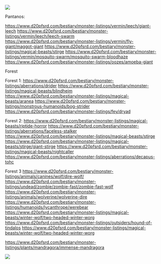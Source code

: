 


![](https://i.imgur.com/fyA090K.jpeg)

Pantanos: 


https://www.d20pfsrd.com/bestiary/monster-listings/vermin/leech/giant-leech
https://www.d20pfsrd.com/bestiary/monster-listings/vermin/leech/leech-swarm
https://www.d20pfsrd.com/bestiary/monster-listings/vermin/fly-giant/maggot-giant
https://www.d20pfsrd.com/bestiary/monster-listings/magical-beasts/stirge
https://www.d20pfsrd.com/bestiary/monster-listings/vermin/mosquito-swarm/mosquito-swarm-bloodhaze
https://www.d20pfsrd.com/bestiary/monster-listings/oozes/amoeba-giant

Forest



Forest 1: 
https://www.d20pfsrd.com/bestiary/monster-listings/aberrations/drider
https://www.d20pfsrd.com/bestiary/monster-listings/magical-beasts/blindheim
https://www.d20pfsrd.com/bestiary/monster-listings/magical-beasts/aranea
https://www.d20pfsrd.com/bestiary/monster-listings/monstrous-humanoids/bog-strider
https://www.d20pfsrd.com/bestiary/monster-listings/fey/dryad


Forest 2: 
https://www.d20pfsrd.com/bestiary/monster-listings/magical-beasts/riptide-horror
https://www.d20pfsrd.com/bestiary/monster-listings/aberrations/faceless-stalker
https://www.d20pfsrd.com/bestiary/monster-listings/magical-beasts/stirge
https://www.d20pfsrd.com/bestiary/monster-listings/magical-beasts/stirge/giant-stirge
https://www.d20pfsrd.com/bestiary/monster-listings/magical-beasts/nightcaller
https://www.d20pfsrd.com/bestiary/monster-listings/aberrations/decapus-tohc

Forest 3
https://www.d20pfsrd.com/bestiary/monster-listings/animals/canines/wolf/dire-wolf/
https://www.d20pfsrd.com/bestiary/monster-listings/undead/zombie/zombie-fast/zombie-fast-wolf
https://www.d20pfsrd.com/bestiary/monster-listings/animals/wolverine/wolverine-dire
https://www.d20pfsrd.com/bestiary/monster-listings/humanoids/lycanthrope/werebear
https://www.d20pfsrd.com/bestiary/monster-listings/magical-beasts/winter-wolf/two-headed-winter-worg
https://www.d20pfsrd.com/bestiary/monster-listings/outsiders/hound-of-tindalos
https://www.d20pfsrd.com/bestiary/monster-listings/magical-beasts/winter-wolf/two-headed-winter-worg

https://www.d20pfsrd.com/bestiary/monster-listings/plants/mandragora/immense-mandragora


![](https://i.imgur.com/Hgcqcnj.jpeg)
